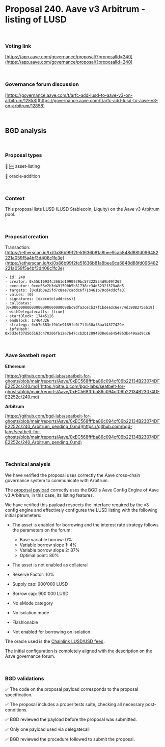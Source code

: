 # Proposal 240. Aave v3 Arbitrum - listing of LUSD

<br>

### Voting link

[https://app.aave.com/governance/proposal/?proposalId=240](https://app.aave.com/governance/proposal/?proposalId=240)

<br>

### Governance forum discussion

[https://governance.aave.com/t/arfc-add-lusd-to-aave-v3-on-arbitrum/12858](https://governance.aave.com/t/arfc-add-lusd-to-aave-v3-on-arbitrum/12858)

<br>

## BGD analysis

<br>

### Proposal types

:gem: :new: asset-listing

:crystal_ball: oracle-addition

<br>

### Context

This proposal lists LUSD (LUSD Stablecoin, Liquity) on the Aave v3 Arbitrum pool.


<br>

### Proposal creation

Transaction: [https://etherscan.io/tx/0x86b99f2fe51636b81a8bee9ca5848d88fd096482221a059f5a4bf3d408c1fc3e](https://etherscan.io/tx/0x86b99f2fe51636b81a8bee9ca5848d88fd096482221a059f5a4bf3d408c1fc3e)

```
- id: 240
- creator: 0x55b16934c3661e1990939bc57322554d9b09f262
- executor: 0xee56e2b3d491590b5b31738cc34d5232f378a8d5
- targets: [0xd1b3e25fd7c8ae7caddc6f71b461b79cd4ddcfa3]
- values: [0]
- signatures: [execute(address)]
- calldatas: [0x00000000000000000000000098bc9dfa3cecb37f1bdeadc6e774d39082756b19]
- withDelegatecalls: [true]
- startBlock: 17445126
- endBlock: 17464326
- strategy: 0xb7e383ef9b1e9189fc0f71fb30af8aa14377429e
- ipfsHash: 0x5d3ef37d565163c470206fb12e7b47ccb2b12894938e6a6454863be49aad9cc6
```

<br>

### Aave Seatbelt report

**Ethereum**

[https://github.com/bgd-labs/seatbelt-for-ghosts/blob/main/reports/Aave/0xEC568fffba86c094cf06b22134B23074DFE2252c/240.md](https://github.com/bgd-labs/seatbelt-for-ghosts/blob/main/reports/Aave/0xEC568fffba86c094cf06b22134B23074DFE2252c/240.md)

**Arbitrum**

[https://github.com/bgd-labs/seatbelt-for-ghosts/blob/main/reports/Aave/0xEC568fffba86c094cf06b22134B23074DFE2252c/240_Arbitrum_pending_0.md](https://github.com/bgd-labs/seatbelt-for-ghosts/blob/main/reports/Aave/0xEC568fffba86c094cf06b22134B23074DFE2252c/240_Arbitrum_pending_0.md)


<br>

### Technical analysis

We have verified the proposal uses correctly the Aave cross-chain governance system to communicate with Arbitrum.

The [proposal payload](https://arbiscan.io/address/0x98bc9dfa3cecb37f1bdeadc6e774d39082756b19#code#F1#L15) correctly uses the BGD's Aave Config Engine of Aave v3 Arbitrum, in this case, its listing features.

We have verified this payload respects the interface required by the v3 config engine and effectively configures the LUSD listing with the following initial parameters:

- The asset is enabled for borrowing and the interest rate strategy follows the parameters on the forum:
  - Base variable borrow: 0%
  - Variable borrow slope 1: 4%
  - Variable borrow slope 2: 87%
  - Optimal point: 80%

- The asset is not enabled as collateral
- Reserve Factor: 10%
- Supply cap: 900'000 LUSD
- Borrow cap: 900'000 LUSD
- No eMode category
- No isolation mode
- Flashlonable
- Not enabled for borrowing on isolation

The oracle used is the [Chainlink LUSD/USD feed](https://arbiscan.io/address/0x0411d28c94d85a36bc72cb0f875dfa8371d8ffff#readContract#F8).

The initial configuration is completely aligned with the description on the Aave governance forum.


<br>

### BGD validations

:white_check_mark: The code on the proposal payload corresponds to the proposal specification.

:white_check_mark: The proposal includes a proper tests suite, checking all necessary post-conditions.

:white_check_mark: BGD reviewed the payload before the proposal was submitted.

:white_check_mark: Only one payload used via delegatecall

:white_check_mark: BGD reviewed the procedure followed to submit the proposal.
